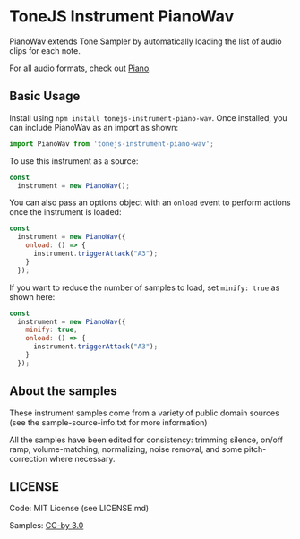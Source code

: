 # ToneJS Instrument PianoWav

PianoWav extends Tone.Sampler by automatically loading the list of audio clips for each note.

For all audio formats, check out [Piano](../README.md).

## Basic Usage

Install using `npm install tonejs-instrument-piano-wav`. Once installed, you can include PianoWav as an import as shown:

```javascript
import PianoWav from 'tonejs-instrument-piano-wav';
```

To use this instrument as a source:

```javascript
const
  instrument = new PianoWav();
```

You can also pass an options object with an `onload` event to perform actions once the instrument is loaded:

```javascript
const
  instrument = new PianoWav({
    onload: () => {
      instrument.triggerAttack("A3");
    }
  });
```

If you want to reduce the number of samples to load, set `minify: true` as shown here:

```javascript
const
  instrument = new PianoWav({
    minify: true,
    onload: () => {
      instrument.triggerAttack("A3");
    }
  });
```

## About the samples

These instrument samples come from a variety of public domain sources (see the sample-source-info.txt for more information)

All the samples have been edited for consistency: trimming silence, on/off ramp, volume-matching, normalizing, noise removal, and some pitch-correction where necessary.

## LICENSE

Code: MIT License (see LICENSE.md)

Samples: [CC-by 3.0](https://creativecommons.org/licenses/by/3.0/)
